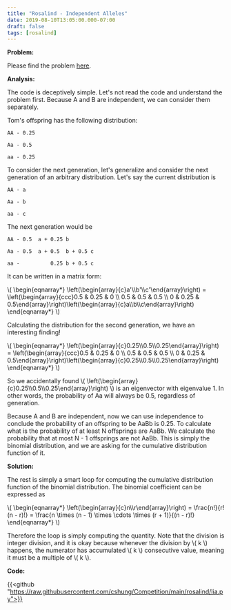 ```yaml
---
title: "Rosalind - Independent Alleles"
date: 2019-08-10T13:05:00.000-07:00
draft: false
tags: [rosalind]
---
```


**Problem:**

Please find the problem [here](http://rosalind.info/problems/lia/).

**Analysis:**

The code is deceptively simple. Let's not read the code and understand the problem first. Because A and B are independent, we can consider them separately.

Tom's offspring has the following distribution:

```text
AA - 0.25

Aa - 0.5

aa - 0.25
```

To consider the next generation, let's generalize and consider the next generation of an arbitrary distribution. Let's say the current distribution is

```text
AA - a

Aa - b

aa - c
```

The next generation would be

```text
AA - 0.5  a + 0.25 b

Aa - 0.5  a + 0.5  b + 0.5 c

aa -          0.25 b + 0.5 c
```

It can be written in a matrix form:

\\( \begin{eqnarray*}   \left(\begin{array}{c}a'\\\\b'\\\\c'\end{array}\right) = \left(\begin{array}{ccc}0.5 & 0.25 & 0 \\\\ 0.5 & 0.5 & 0.5 \\\\ 0 & 0.25 & 0.5\end{array}\right)\left(\begin{array}{c}a\\\\b\\\\c\end{array}\right)  \end{eqnarray*} \\) 

Calculating the distribution for the second generation, we have an interesting finding!

\\( \begin{eqnarray*}   \left(\begin{array}{c}0.25\\\\0.5\\\\0.25\end{array}\right) = \left(\begin{array}{ccc}0.5 & 0.25 & 0 \\\\ 0.5 & 0.5 & 0.5 \\\\ 0 & 0.25 & 0.5\end{array}\right)\left(\begin{array}{c}0.25\\\\0.5\\\\0.25\end{array}\right)  \end{eqnarray*} \\)

So we accidentally found \\( \left(\begin{array}{c}0.25\\\\0.5\\\\0.25\end{array}\right) \\) is an eigenvector with eigenvalue 1. In other words, the probability of Aa will always be 0.5, regardless of generation.

Because A and B are independent, now we can use independence to conclude the probability of an offspring to be AaBb is 0.25. To calculate what is the probability of at least N offsprings are AaBb. We calculate the probability that at most N - 1 offsprings are not AaBb. This is simply the binomial distribution, and we are asking for the cumulative distribution function of it.

**Solution:**

The rest is simply a smart loop for computing the cumulative distribution function of the binomial distribution. The binomial coefficient can be expressed as

\\( \begin{eqnarray*}   \left(\begin{array}{c}n\\\\r\end{array}\right) = \frac{n!}{r!(n - r)!} = \frac{n \times (n - 1) \times \cdots \times (r + 1)}{(n - r)!} \end{eqnarray*} \\) 

Therefore the loop is simply computing the quantity. Note that the division is integer division, and it is okay because whenever the division by \\( k \\) happens, the numerator has accumulated \\( k \\) consecutive value, meaning it must be a multiple of \\( k \\).

**Code:**

{{<github "https://raw.githubusercontent.com/cshung/Competition/main/rosalind/lia.py">}}

